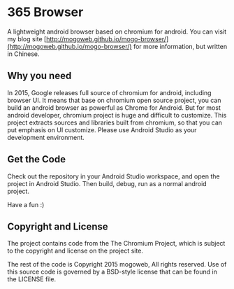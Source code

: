 # 365 Browser
A lightweight android browser based on chromium for android. You can visit my blog site [http://mogoweb.github.io/mogo-browser/](http://mogoweb.github.io/mogo-browser/) for more information, but written in Chinese. 

## Why you need
In 2015, Google releases full source of chromium for android, including browser UI. It means that base on chromium open source project, you can build an android browser as powerful as Chrome for Android. But for most android developer, chromium project is huge and difficult to customize. This project extracts sources and libraries built from chromium, so that you can put emphasis on UI customize. Please use Android Studio as your development environment. 

## Get the Code

Check out the repository in your Android Studio workspace, and open the project in Android Studio. Then build, debug, run as a normal android project.

Have a fun :)

## Copyright and License

The project contains code from the The Chromium Project, which is subject to the copyright and license on the project site.

The rest of the code is Copyright 2015 mogoweb, All rights reserved. Use of this source code is governed by a BSD-style license that can be found in the LICENSE file.


